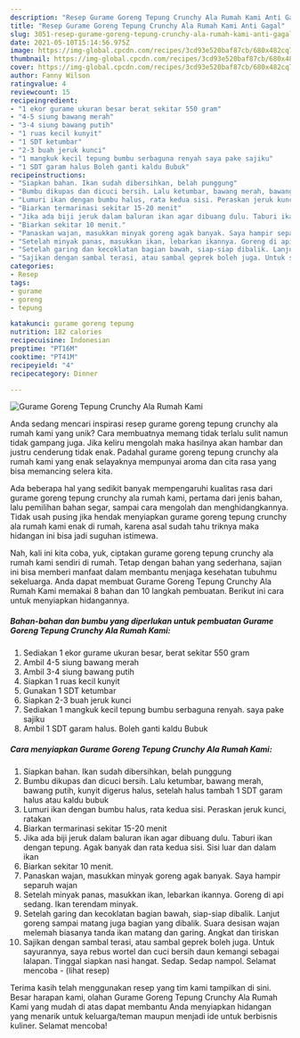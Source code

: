 ```yaml
---
description: "Resep Gurame Goreng Tepung Crunchy Ala Rumah Kami Anti Gagal"
title: "Resep Gurame Goreng Tepung Crunchy Ala Rumah Kami Anti Gagal"
slug: 3051-resep-gurame-goreng-tepung-crunchy-ala-rumah-kami-anti-gagal
date: 2021-05-10T15:14:56.975Z
image: https://img-global.cpcdn.com/recipes/3cd93e520baf87cb/680x482cq70/gurame-goreng-tepung-crunchy-ala-rumah-kami-foto-resep-utama.jpg
thumbnail: https://img-global.cpcdn.com/recipes/3cd93e520baf87cb/680x482cq70/gurame-goreng-tepung-crunchy-ala-rumah-kami-foto-resep-utama.jpg
cover: https://img-global.cpcdn.com/recipes/3cd93e520baf87cb/680x482cq70/gurame-goreng-tepung-crunchy-ala-rumah-kami-foto-resep-utama.jpg
author: Fanny Wilson
ratingvalue: 4
reviewcount: 15
recipeingredient:
- "1 ekor gurame ukuran besar berat sekitar 550 gram"
- "4-5 siung bawang merah"
- "3-4 siung bawang putih"
- "1 ruas kecil kunyit"
- "1 SDT ketumbar"
- "2-3 buah jeruk kunci"
- "1 mangkuk kecil tepung bumbu serbaguna renyah saya pake sajiku"
- "1 SDT garam halus Boleh ganti kaldu Bubuk"
recipeinstructions:
- "Siapkan bahan. Ikan sudah dibersihkan, belah punggung"
- "Bumbu dikupas dan dicuci bersih. Lalu ketumbar, bawang merah, bawang putih, kunyit digerus halus, setelah halus tambah 1 SDT garam halus atau kaldu bubuk"
- "Lumuri ikan dengan bumbu halus, rata kedua sisi. Peraskan jeruk kunci, ratakan"
- "Biarkan termarinasi sekitar 15-20 menit"
- "Jika ada biji jeruk dalam baluran ikan agar dibuang dulu. Taburi ikan dengan tepung. Agak banyak dan rata kedua sisi. Sisi luar dan dalam ikan"
- "Biarkan sekitar 10 menit."
- "Panaskan wajan, masukkan minyak goreng agak banyak. Saya hampir separuh wajan"
- "Setelah minyak panas, masukkan ikan, lebarkan ikannya. Goreng di api sedang. Ikan terendam minyak."
- "Setelah garing dan kecoklatan bagian bawah, siap-siap dibalik. Lanjut goreng sampai matang juga bagian yang dibalik. Suara desisan wajan melemah biasanya tanda ikan matang dan garing. Angkat dan tiriskan"
- "Sajikan dengan sambal terasi, atau sambal geprek boleh juga. Untuk sayurannya, saya rebus wortel dan cuci bersih daun kemangi sebagai lalapan. Tinggal siapkan nasi hangat. Sedap. Sedap nampol. Selamat mencoba           (lihat resep)"
categories:
- Resep
tags:
- gurame
- goreng
- tepung

katakunci: gurame goreng tepung 
nutrition: 182 calories
recipecuisine: Indonesian
preptime: "PT16M"
cooktime: "PT41M"
recipeyield: "4"
recipecategory: Dinner

---
```



![Gurame Goreng Tepung Crunchy Ala Rumah Kami](https://img-global.cpcdn.com/recipes/3cd93e520baf87cb/680x482cq70/gurame-goreng-tepung-crunchy-ala-rumah-kami-foto-resep-utama.jpg)

Anda sedang mencari inspirasi resep gurame goreng tepung crunchy ala rumah kami yang unik? Cara membuatnya memang tidak terlalu sulit namun tidak gampang juga. Jika keliru mengolah maka hasilnya akan hambar dan justru cenderung tidak enak. Padahal gurame goreng tepung crunchy ala rumah kami yang enak selayaknya mempunyai aroma dan cita rasa yang bisa memancing selera kita.

Ada beberapa hal yang sedikit banyak mempengaruhi kualitas rasa dari gurame goreng tepung crunchy ala rumah kami, pertama dari jenis bahan, lalu pemilihan bahan segar, sampai cara mengolah dan menghidangkannya. Tidak usah pusing jika hendak menyiapkan gurame goreng tepung crunchy ala rumah kami enak di rumah, karena asal sudah tahu triknya maka hidangan ini bisa jadi suguhan istimewa.




Nah, kali ini kita coba, yuk, ciptakan gurame goreng tepung crunchy ala rumah kami sendiri di rumah. Tetap dengan bahan yang sederhana, sajian ini bisa memberi manfaat dalam membantu menjaga kesehatan tubuhmu sekeluarga. Anda dapat membuat Gurame Goreng Tepung Crunchy Ala Rumah Kami memakai 8 bahan dan 10 langkah pembuatan. Berikut ini cara untuk menyiapkan hidangannya.

<!--inarticleads1-->

##### Bahan-bahan dan bumbu yang diperlukan untuk pembuatan Gurame Goreng Tepung Crunchy Ala Rumah Kami:

1. Sediakan 1 ekor gurame ukuran besar, berat sekitar 550 gram
1. Ambil 4-5 siung bawang merah
1. Ambil 3-4 siung bawang putih
1. Siapkan 1 ruas kecil kunyit
1. Gunakan 1 SDT ketumbar
1. Siapkan 2-3 buah jeruk kunci
1. Sediakan 1 mangkuk kecil tepung bumbu serbaguna renyah. saya pake sajiku
1. Ambil 1 SDT garam halus. Boleh ganti kaldu Bubuk




<!--inarticleads2-->

##### Cara menyiapkan Gurame Goreng Tepung Crunchy Ala Rumah Kami:

1. Siapkan bahan. Ikan sudah dibersihkan, belah punggung
1. Bumbu dikupas dan dicuci bersih. Lalu ketumbar, bawang merah, bawang putih, kunyit digerus halus, setelah halus tambah 1 SDT garam halus atau kaldu bubuk
1. Lumuri ikan dengan bumbu halus, rata kedua sisi. Peraskan jeruk kunci, ratakan
1. Biarkan termarinasi sekitar 15-20 menit
1. Jika ada biji jeruk dalam baluran ikan agar dibuang dulu. Taburi ikan dengan tepung. Agak banyak dan rata kedua sisi. Sisi luar dan dalam ikan
1. Biarkan sekitar 10 menit.
1. Panaskan wajan, masukkan minyak goreng agak banyak. Saya hampir separuh wajan
1. Setelah minyak panas, masukkan ikan, lebarkan ikannya. Goreng di api sedang. Ikan terendam minyak.
1. Setelah garing dan kecoklatan bagian bawah, siap-siap dibalik. Lanjut goreng sampai matang juga bagian yang dibalik. Suara desisan wajan melemah biasanya tanda ikan matang dan garing. Angkat dan tiriskan
1. Sajikan dengan sambal terasi, atau sambal geprek boleh juga. Untuk sayurannya, saya rebus wortel dan cuci bersih daun kemangi sebagai lalapan. Tinggal siapkan nasi hangat. Sedap. Sedap nampol. Selamat mencoba -           (lihat resep)




Terima kasih telah menggunakan resep yang tim kami tampilkan di sini. Besar harapan kami, olahan Gurame Goreng Tepung Crunchy Ala Rumah Kami yang mudah di atas dapat membantu Anda menyiapkan hidangan yang menarik untuk keluarga/teman maupun menjadi ide untuk berbisnis kuliner. Selamat mencoba!
